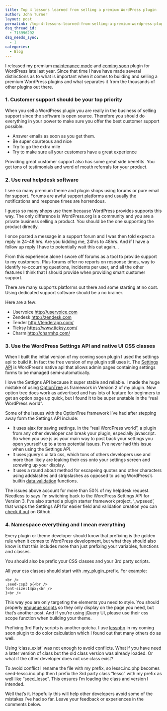 ```yaml
---
title: Top 4 lessons learned from selling a premium WordPress plugin
author: John Turner
layout: post
permalink: /top-4-lessons-learned-from-selling-a-premium-wordpress-plugin/
dsq_thread_id:
  - 715996292
dsq_needs_sync:
  - 1
categories:
  - Blog
---
```

<div class="entry clearfix">
  <p>
    I released my premium <a href="/features/">maintenance mode</a> and <a href="/features/">coming soon</a> plugin for WordPress late last year. Since that time I have have made several distinctions as to what is important when it comes to building and selling a premium WordPress plugins and what separates it from the thousands of other plugins out there.
  </p>
  
  <h3 id="1_customer_support_should_be_your_top_priority">
    <strong>1. Customer support should be your top priority</strong>
  </h3>
  
  <p>
    When you sell a WordPress plugin you are really in the business of selling support since the software is open source. Therefore you should do everything in your power to make sure you offer the best customer support possible.
  </p>
  
  <ul>
    <li>
      Answer emails as soon as you get them.
    </li>
    <li>
      Be super courteous and nice
    </li>
    <li>
      Try to go the extra mile
    </li>
    <li>
      Try to make sure all your customers have a great experience
    </li>
  </ul>
  
  <p>
    Providing great customer support also has some great side benefits. You get tons of testimonials and word of mouth referrals for your product.
  </p>
  
  <h3 id="2_use_real_helpdesk_software">
    <strong>2. Use real helpdesk software</strong>
  </h3>
  
  <p>
    I see so many premium theme and plugin shops using forums or pure email for support. Forums are awful support platforms and usually the notifications and response times are horrendous.
  </p>
  
  <p>
    I guess so many shops use them because WordPress provides supports this way. The only difference is WordPress.org is a community and you are a private business selling a product. You should be the one supporting the product directly.
  </p>
  
  <p>
    I once posted a message in a support forum and I was then told expect a reply in 24-48 hrs. Are you kidding me, 24hrs to 48hrs. And if I have a follow up reply I have to potentially wait this out again…
  </p>
  
  <p>
    From this experience alone I swore off forums as a tool to provide support to my customers. Plus forums offer no reports on response times, way to identify re-occurring questions, incidents per user, and all the other features I think that I should provide when providing smart customer support.
  </p>
  
  <p>
    There are many supports platforms out there and some starting at no cost. Using dedicated support software should be a no brainer.
  </p>
  
  <p>
    Here are a few:
  </p>
  
  <ul>
    <li>
      Uservoice <a href="http://uservoice.com">http://uservoice.com</a>
    </li>
    <li>
      Zendesk <a href="http://zendesk.com">http://zendesk.com</a>
    </li>
    <li>
      Tender <a href="http://tenderapp.com/">http://tenderapp.com/</a>
    </li>
    <li>
      Ticksy <a href="https://www.ticksy.com/">https://www.ticksy.com/</a>
    </li>
    <li>
      Charm <a href="http://charmhq.com/">http://charmhq.com/</a>
    </li>
  </ul>
  
  <h3 id="3_use_the_wordpress_settings_api_and_native_ui_css_classes">
    <strong>3. Use the WordPress Settings API and native UI CSS classes</strong>
  </h3>
  
  <p>
    When I built the initial version of my coming soon plugin I used the settings api to build it. In fact the free version of my plugin still uses it. The <a href="http://codex.wordpress.org/Settings_API">Settings API</a> is WordPress’s native api that allows admin pages containing settings forms to be managed semi-automatically.
  </p>
  
  <p>
    I love the Settigns API because it super stable and reliable. I made the huge mistake of using <a href="http://wordpress.org/extend/plugins/option-tree/">OptionTree</a> as framework in Version 2 of my plugin. Now option tree does work as advertised and has lots of feature for beginners to get an option page up quick, but I found it to be super unstable in the “real WordPress world”.
  </p>
  
  <p>
    Some of the issues with the OptionTree framework I’ve had after stepping away form the Settings API include:
  </p>
  
  <ul>
    <li>
      It uses ajax for saving settings. In the “real WordPress world”, a plugin from any other developer can break your plugin, especially javascript. So when you use js as your main way to post back your settings you open yourself up to a tons potential issues. I’ve never had this issue when using the Settings API.
    </li>
    <li>
      It uses jquery’s ui tab css, which tons of others developers use and more than likely are leaking their css onto your settings screen and screwing up your display.
    </li>
    <li>
      It uses a round about method for escapeing quotes and other characters using addslashes and stripslashes as opposed to using WordPress’s builtin <a href="http://codex.wordpress.org/Data_Validation">data validation</a> functions.
    </li>
  </ul>
  
  <p>
    The issues above account for more than 50% of my helpdesk request. Needless to says I’m switching back to the WordPress Settings API for Version 3. I’ve also started a plugin starter framework project, ‘_wpseed’, that wraps the Settings API for easier field and validation creation you can <a href="https://github.com/seedprod/_wpseed">check it out</a> on Github.
  </p>
  
  <h3 id="4_namespace_everything_and_i_mean_everything">
    <strong>4. Namespace everything and I mean everything</strong>
  </h3>
  
  <p>
    Every plugin or theme developer should know that prefixing is the golden rule when it comes to WordPress development, but what they should also know is that this includes more than just prefixing your variables, functions and classes.
  </p>
  
  <p>
    You should also be prefix your CSS classes and your 3rd party scripts.
  </p>
  
  <p>
    All your css classes should start with .my_plugin_prefix. For example:
  </p>
  
  <p>
    <code class="prettyprint">&lt;br />
.seed-csp3 p{&lt;br />
font-size:14px;&lt;br />
}&lt;br />
</code>
  </p>
  
  <p>
    This way you are only targeting the elements you need to style. You should properly <a href="http://codex.wordpress.org/Function_Reference/wp_enqueue_script">enqueue scripts</a> so they only display on the page you need, but that’s another post. And if you’re using jQuery UI, please use their css scope function when building your theme.
  </p>
  
  <p>
    Prefixing 3rd Party scripts is another gotcha. I use <a href="http://leafo.net/lessphp/">lessphp</a> in my coming soon plugin to do color calculation which I found out that many others do as well.
  </p>
  
  <p>
    Using ‘class_exist’ was not enough to avoid conflicts. What if you have need a latter version of class but the old class version was already loaded. Or what if the other developer does not use class exist?
  </p>
  
  <p>
    To avoid conflict I rename the file with my prefix, so lessc.inc.php becomes seed-lessc.inc.php then I prefix the 3rd party class “lessc” with my prefix as well like “seed_lessc”. This ensures I’m loading the class and version I intended.
  </p>
  
  <p>
    Well that’s it. Hopefully this will help other developers avoid some of the mistakes I’ve had so far. Leave your feedback or experiences in the comments below.
  </p>
</div>